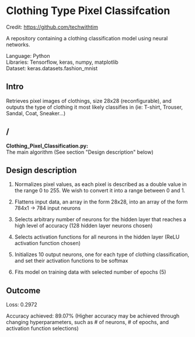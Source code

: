# Clothing Type Pixel Classifcation

Credit: https://github.com/techwithtim

A repository containing a clothing classification model using neural networks.

Language: Python  
Libraries: Tensorflow, keras, numpy, matplotlib  
Dataset: keras.datasets.fashion_mnist

## Intro

Retrieves pixel images of clothings, size 28x28 (reconfigurable), and outputs the type of clothing it most likely classifies in (ie: T-shirt, Trouser, Sandal, Coat, Sneaker...)

## /

**Clothing_Pixel_Classification.py:**  
The main algorithm (See section "Design description" below)

## Design description

1) Normalizes pixel values, as each pixel is described as a double value in the range 0 to 255. We wish to convert it into a range between 0 and 1.

2) Flattens input data, an array in the form 28x28, into an array of the form 784x1 -> 784 input neurons

3) Selects arbitrary number of neurons for the hidden layer that reaches a high level of accuracy (128 hidden layer neurons chosen)

4) Selects activation functions for all neurons in the hidden layer (ReLU activation function chosen)

5) Initializes 10 output neurons, one for each type of clothing classification, and set their activation functions to be softmax

6) Fits model on training data with selected number of epochs (5)

## Outcome

Loss: 0.2972

Accuracy achieved: 89.07% (Higher accuracy may be achieved through changing hyperparameters, such as # of neurons, # of epochs, and activation function selections)
